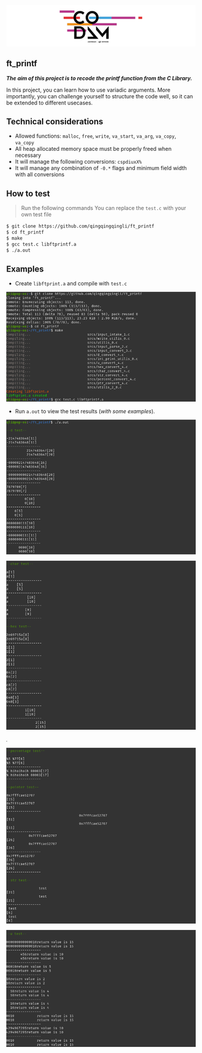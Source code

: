 [![Logo](https://github.com/qingqingqingli/readme_images/blob/master/codam_logo_1.png)](https://github.com/qingqingqingli/ft_printf)

## ft_printf
***The aim of this project is to recode the printf function from the C Library.***

In this project, you can learn how to use variadic arguments. More importantly, you can challenge yourself to structure the code well, so it can be extended to different usecases.

## Technical considerations

- Allowed functions: ```malloc```, ```free```, ```write```, ```va_start```, ```va_arg```, ```va_copy```, ```va_copy```
- All heap allocated memory space must be properly freed when necessary
- It will manage the following conversions: ```cspdiuxX%```
- It will manage any combination of ```-0.*``` flags and minimum field width with all conversions

## How to test
> Run the following commands
> You can replace the ```test.c``` with your own test file

```shell
$ git clone https://github.com/qingqingqingli/ft_printf
$ cd ft_printf
$ make
$ gcc test.c libftprintf.a
$ ./a.out
```
## Examples

- Create ```libftprint.a``` and compile with ```test.c```

![ft_printf_1](https://github.com/qingqingqingli/readme_images/blob/master/ft_printf_1.png)

- Run ```a.out``` to view the test results (*with some examples*).

![ft_printf_2](https://github.com/qingqingqingli/readme_images/blob/master/ft_printf_2.png)

![ft_printf_3](https://github.com/qingqingqingli/readme_images/blob/master/ft_printf_3.png)

![ft_printf_4](https://github.com/qingqingqingli/readme_images/blob/master/ft_printf_4.png)

![ft_printf_5](https://github.com/qingqingqingli/readme_images/blob/master/ft_printf_5.png)

![ft_printf_6](https://github.com/qingqingqingli/readme_images/blob/master/ft_printf_6.png)